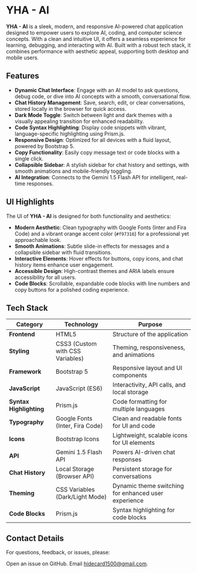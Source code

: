 # YHA - AI

**YHA - AI** is a sleek, modern, and responsive AI-powered chat application designed to empower users to explore AI, coding, and computer science concepts. With a clean and intuitive UI, it offers a seamless experience for learning, debugging, and interacting with AI. Built with a robust tech stack, it combines performance with aesthetic appeal, supporting both desktop and mobile users.

## Features

- **Dynamic Chat Interface**: Engage with an AI model to ask questions, debug code, or dive into AI concepts with a smooth, conversational flow.
- **Chat History Management**: Save, search, edit, or clear conversations, stored locally in the browser for quick access.
- **Dark Mode Toggle**: Switch between light and dark themes with a visually appealing transition for enhanced readability.
- **Code Syntax Highlighting**: Display code snippets with vibrant, language-specific highlighting using Prism.js.
- **Responsive Design**: Optimized for all devices with a fluid layout, powered by Bootstrap 5.
- **Copy Functionality**: Easily copy message text or code blocks with a single click.
- **Collapsible Sidebar**: A stylish sidebar for chat history and settings, with smooth animations and mobile-friendly toggling.
- **AI Integration**: Connects to the Gemini 1.5 Flash API for intelligent, real-time responses.

## UI Highlights

The UI of **YHA - AI** is designed for both functionality and aesthetics:
- **Modern Aesthetic**: Clean typography with Google Fonts (Inter and Fira Code) and a vibrant orange accent color (`#f97316`) for a professional yet approachable look.
- **Smooth Animations**: Subtle slide-in effects for messages and a collapsible sidebar with fluid transitions.
- **Interactive Elements**: Hover effects for buttons, copy icons, and chat history items enhance user engagement.
- **Accessible Design**: High-contrast themes and ARIA labels ensure accessibility for all users.
- **Code Blocks**: Scrollable, expandable code blocks with line numbers and copy buttons for a polished coding experience.

## Tech Stack

| **Category**         | **Technology**                              | **Purpose**                                      |
|-----------------------|---------------------------------------------|--------------------------------------------------|
| **Frontend**          | HTML5                                      | Structure of the application                    |
| **Styling**           | CSS3 (Custom with CSS Variables)           | Theming, responsiveness, and animations         |
| **Framework**         | Bootstrap 5                                | Responsive layout and UI components             |
| **JavaScript**        | JavaScript (ES6)                           | Interactivity, API calls, and local storage     |
| **Syntax Highlighting** | Prism.js                                  | Code formatting for multiple languages          |
| **Typography**        | Google Fonts (Inter, Fira Code)            | Clean and readable fonts for UI and code        |
| **Icons**             | Bootstrap Icons                            | Lightweight, scalable icons for UI elements     |
| **API**               | Gemini 1.5 Flash API                       | Powers AI-driven chat responses                 |
| **Chat History**      | Local Storage (Browser API)               | Persistent storage for conversations             |
| **Theming**           | CSS Variables (Dark/Light Mode)            | Dynamic theme switching for enhanced user experience |
| **Code Blocks**       | Prism.js                                  | Syntax highlighting for code blocks             |          |

## Contact Details

For questions, feedback, or issues, please:

Open an issue on GitHub.
Email hidecard1500@gmail.com.

